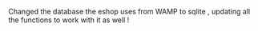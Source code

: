 Changed the database the eshop uses from WAMP to sqlite , updating all the functions to work with it as well !
